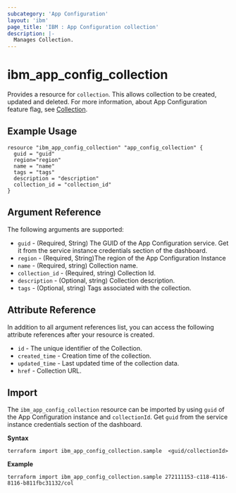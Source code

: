 ```yaml
---
subcategory: 'App Configuration'
layout: 'ibm'
page_title: 'IBM : App Configuration collection'
description: |-
  Manages Collection.
---
```


# ibm_app_config_collection

Provides a resource for `collection`. This allows collection to be created, updated and deleted. For more information, about App Configuration feature flag, see [Collection](https://cloud.ibm.com/docs/app-configuration?topic=app-configuration-ac-collections).

## Example Usage

```hcl
resource "ibm_app_config_collection" "app_config_collection" {
  guid = "guid"
  region="region"
  name = "name"
  tags = "tags"
  description = "description"
  collection_id = "collection_id"
}
```

## Argument Reference

The following arguments are supported:

- `guid` - (Required, String) The GUID of the App Configuration service. Get it from the service instance credentials section of the dashboard.
- `region` - (Required, String)The region of the App Configuration Instance
- `name` - (Required, string) Collection name.
- `collection_id` - (Required, string) Collection Id.
- `description` - (Optional, string) Collection description.
- `tags` - (Optional, string) Tags associated with the collection.

## Attribute Reference

In addition to all argument references list, you can access the following attribute references after your resource is created.

- `id` - The unique identifier of the Collection.
- `created_time` - Creation time of the collection.
- `updated_time` - Last updated time of the collection data.
- `href` - Collection URL.

## Import

The `ibm_app_config_collection` resource can be imported by using `guid` of the App Configuration instance and `collectionId`. Get `guid` from the service instance credentials section of the dashboard.

**Syntax**

```
terraform import ibm_app_config_collection.sample  <guid/collectionId>

```

**Example**

```
terraform import ibm_app_config_collection.sample 272111153-c118-4116-8116-b811fbc31132/col
```
